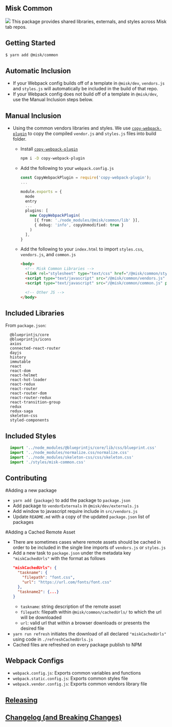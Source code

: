 ## Misk Common

![](https://raw.githubusercontent.com/square/misk/master/misk.png)
This package provides shared libraries, externals, and styles across Misk tab repos.

## Getting Started

```bash
$ yarn add @misk/common
```

## Automatic Inclusion

- If your Webpack config builds off of a template in `@misk/dev`, `vendors.js` and `styles.js` will automatically be included in the build of that repo.
- If your Webpack config does not build off of a template in `@misk/dev`, use the Manual Inclusion steps below.

## Manual Inclusion

- Using the common vendors libraries and styles. We use [`copy-webpack-plugin`](https://github.com/webpack-contrib/copy-webpack-plugin) to copy the compiled `vendor.js` and `styles.js` files into build folder.

  - Install [`copy-webpack-plugin`](https://github.com/webpack-contrib/copy-webpack-plugin)

    ```bash
    npm i -D copy-webpack-plugin
    ```

  - Add the following to your `webpack.config.js`

    ```Typescript
    const CopyWebpackPlugin = require('copy-webpack-plugin');
    ...

    module.exports = {
      mode
      entry
      ...
      plugins: [
        new CopyWebpackPlugin(
          [{ from: './node_modules/@misk/common/lib' }],
          { debug: 'info', copyUnmodified: true }
        )
      ],
    }
    ```

  - Add the following to your `index.html` to import `styles.css`, `vendors.js`, and `common.js`

    ```HTML
    <body>
      <!-- Misk Common Libraries -->
      <link rel="stylesheet" type="text/css" href="/@misk/common/styles.css" />
      <script type="text/javascript" src="/@misk/common/vendors.js" preload />
      <script type="text/javascript" src="/@misk/common/common.js" preload />

      <!-- Other JS -->
    </body>
    ```

## Included Libraries

From `package.json`:

```
  @blueprintjs/core
  @blueprintjs/icons
  axios
  connected-react-router
  dayjs
  history
  immutable
  react
  react-dom
  react-helmet
  react-hot-loader
  react-redux
  react-router
  react-router-dom
  react-router-redux
  react-transition-group
  redux
  redux-saga
  skeleton-css
  styled-components
```

## Included Styles

```Typescript
  import '../node_modules/@blueprintjs/core/lib/css/blueprint.css'
  import '../node_modules/normalize.css/normalize.css'
  import '../node_modules/skeleton-css/css/skeleton.css'
  import './styles/misk-common.css'
```

## Contributing

#Adding a new package

- `yarn add {package}` to add the package to `package.json`
- Add package to `vendorExternals` in `@misk/dev/externals.js`
- Add window to javascript require include in `src/vendors.js`
- Update `README.md` with a copy of the updated `package.json` list of packages

#Adding a Cached Remote Asset

- There are sometimes cases where remote assets should be cached in order to be included in the single line imports of `vendors.js` or `styles.js`
- Add a new task to `package.json` under the metadata key `"miskCachedUrls"` with the format as follows
  ```JSON
  "miskCachedUrls": {
    "taskname": {
      "filepath": "font.css",
      "url": "https://url.com/fonts/font.css"
    },
    "taskname2": {...}
  }
  ```
  - `taskname`: string description of the remote asset
  - `filepath`: filepath within `@misk/common/cachedUrls/` to which the url will be downloaded
  - `url`: valid url that within a browser downloads or presents the desired file
- `yarn run refresh` initiates the download of all declared `"miskCachedUrls"` using code in `./refreshCachedUrls.js`
- Cached files are refreshed on every package publish to NPM

## Webpack Configs

- `webpack.config.js`: Exports common variables and functions
- `webpack.static.config.js`: Exports common styles file
- `webpack.vendor.config.js`: Exports common vendors library file

## [Releasing](https://github.com/square/misk/blob/master/misk/web/%40misk/RELEASING.md)

## [Changelog (and Breaking Changes)](https://github.com/square/misk/blob/master/misk/web/%40misk/CHANGELOG.md)
